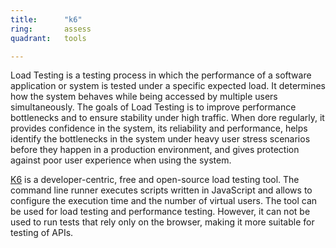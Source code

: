 ```yaml
---
title:      "k6"
ring:       assess
quadrant:   tools

---
```


Load Testing is a testing process in which the performance of a software application or system is tested under a specific expected load. It determines how the system behaves while being accessed by multiple users simultaneously. The goals of Load Testing is to improve performance bottlenecks and to ensure stability under high traffic. When dore regularly, it provides confidence in the system, its reliability and performance, helps identify the bottlenecks in the system under heavy user stress scenarios before they happen in a production environment, and gives protection against poor user experience when using the system.

[K6](https://k6.io/) is a developer-centric, free and open-source load testing tool. The command line runner executes scripts written in JavaScript and allows to configure the execution time and the number of virtual users. The tool can be used for load testing and performance testing. However, it can not be used to run tests that rely only on the browser, making it more suitable for testing of APIs.
